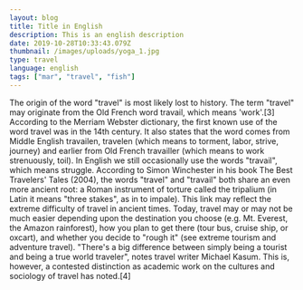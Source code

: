 ```yaml
---
layout: blog
title: Title in English
description: This is an english description
date: 2019-10-28T10:33:43.079Z
thumbnail: /images/uploads/yoga_1.jpg
type: travel
language: english
tags: ["mar", "travel", "fish"]
---
```

The origin of the word "travel" is most likely lost to history. The term "travel" may originate from the Old French word travail, which means 'work'.\[3] According to the Merriam Webster dictionary, the first known use of the word travel was in the 14th century. It also states that the word comes from Middle English travailen, travelen (which means to torment, labor, strive, journey) and earlier from Old French travailler (which means to work strenuously, toil). In English we still occasionally use the words "travail", which means struggle. According to Simon Winchester in his book The Best Travelers' Tales (2004), the words "travel" and "travail" both share an even more ancient root: a Roman instrument of torture called the tripalium (in Latin it means "three stakes", as in to impale). This link may reflect the extreme difficulty of travel in ancient times. Today, travel may or may not be much easier depending upon the destination you choose (e.g. Mt. Everest, the Amazon rainforest), how you plan to get there (tour bus, cruise ship, or oxcart), and whether you decide to "rough it" (see extreme tourism and adventure travel). "There's a big difference between simply being a tourist and being a true world traveler", notes travel writer Michael Kasum. This is, however, a contested distinction as academic work on the cultures and sociology of travel has noted.\[4]
